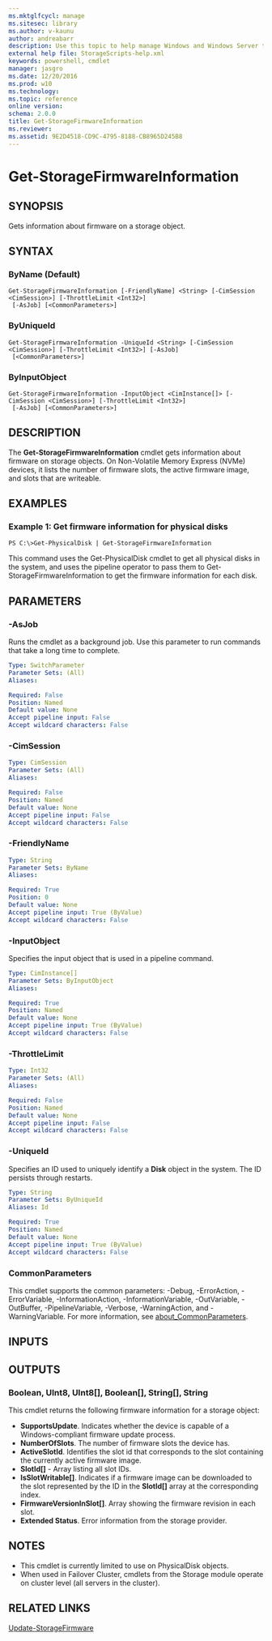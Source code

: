 ```yaml
---
ms.mktglfcycl: manage
ms.sitesec: library
ms.author: v-kaunu
author: andreabarr
description: Use this topic to help manage Windows and Windows Server technologies with Windows PowerShell.
external help file: StorageScripts-help.xml
keywords: powershell, cmdlet
manager: jasgro
ms.date: 12/20/2016
ms.prod: w10
ms.technology: 
ms.topic: reference
online version:
schema: 2.0.0
title: Get-StorageFirmwareInformation
ms.reviewer:
ms.assetid: 9E2D4518-CD9C-4795-8188-CB8965D245B8
---
```


# Get-StorageFirmwareInformation

## SYNOPSIS
Gets information about firmware on a storage object.

## SYNTAX

### ByName (Default)
```
Get-StorageFirmwareInformation [-FriendlyName] <String> [-CimSession <CimSession>] [-ThrottleLimit <Int32>]
 [-AsJob] [<CommonParameters>]
```

### ByUniqueId
```
Get-StorageFirmwareInformation -UniqueId <String> [-CimSession <CimSession>] [-ThrottleLimit <Int32>] [-AsJob]
 [<CommonParameters>]
```

### ByInputObject
```
Get-StorageFirmwareInformation -InputObject <CimInstance[]> [-CimSession <CimSession>] [-ThrottleLimit <Int32>]
 [-AsJob] [<CommonParameters>]
```

## DESCRIPTION
The **Get-StorageFirmwareInformation** cmdlet gets information about firmware on storage objects.
On Non-Volatile Memory Express (NVMe) devices, it lists the number of firmware slots, the active firmware image, and slots that are writeable.

## EXAMPLES

### Example 1: Get firmware information for physical disks
```
PS C:\>Get-PhysicalDisk | Get-StorageFirmwareInformation
```

This command uses the Get-PhysicalDisk cmdlet to get all physical disks in the system, and uses the pipeline operator to pass them to Get-StorageFirmwareInformation to get the firmware information for each disk.

## PARAMETERS

### -AsJob
Runs the cmdlet as a background job. Use this parameter to run commands that take a long time to complete.

```yaml
Type: SwitchParameter
Parameter Sets: (All)
Aliases:

Required: False
Position: Named
Default value: None
Accept pipeline input: False
Accept wildcard characters: False
```

### -CimSession


```yaml
Type: CimSession
Parameter Sets: (All)
Aliases:

Required: False
Position: Named
Default value: None
Accept pipeline input: False
Accept wildcard characters: False
```

### -FriendlyName


```yaml
Type: String
Parameter Sets: ByName
Aliases:

Required: True
Position: 0
Default value: None
Accept pipeline input: True (ByValue)
Accept wildcard characters: False
```

### -InputObject
Specifies the input object that is used in a pipeline command.

```yaml
Type: CimInstance[]
Parameter Sets: ByInputObject
Aliases:

Required: True
Position: Named
Default value: None
Accept pipeline input: True (ByValue)
Accept wildcard characters: False
```

### -ThrottleLimit


```yaml
Type: Int32
Parameter Sets: (All)
Aliases:

Required: False
Position: Named
Default value: None
Accept pipeline input: False
Accept wildcard characters: False
```

### -UniqueId
Specifies an ID used to uniquely identify a **Disk** object in the system.
The ID persists through restarts.

```yaml
Type: String
Parameter Sets: ByUniqueId
Aliases: Id

Required: True
Position: Named
Default value: None
Accept pipeline input: True (ByValue)
Accept wildcard characters: False
```

### CommonParameters
This cmdlet supports the common parameters: -Debug, -ErrorAction, -ErrorVariable, -InformationAction, -InformationVariable, -OutVariable, -OutBuffer, -PipelineVariable, -Verbose, -WarningAction, and -WarningVariable. For more information, see [about_CommonParameters](http://go.microsoft.com/fwlink/?LinkID=113216).

## INPUTS

## OUTPUTS

### Boolean, UInt8, UInt8[], Boolean[], String[], String
This cmdlet returns the following firmware information for a storage object:

- **SupportsUpdate**.
Indicates whether the device is capable of a Windows-compliant firmware update process.
- **NumberOfSlots**.
The number of firmware slots the device has.
- **ActiveSlotId**.
Identifies the slot id that corresponds to the slot containing the currently active firmware image.
- **SlotId\[\]** - Array listing all slot IDs.
- **IsSlotWritable\[\]**.
Indicates if a firmware image can be downloaded to the slot represented by the ID in the **SlotId\[\]** array at the corresponding index.
- **FirmwareVersionInSlot\[\]**.
Array showing the firmware revision in each slot.
- **Extended Status**.
Error information from the storage provider.

## NOTES
* This cmdlet is currently limited to use on PhysicalDisk objects.
* When used in Failover Cluster, cmdlets from the Storage module operate on cluster level (all servers in the cluster).

## RELATED LINKS

[Update-StorageFirmware](./Update-StorageFirmware.md)



